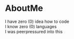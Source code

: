 # AboutMe
I have zero (0) idea how to code  
I know zero (0) languages  
I was peerpressured into this  
